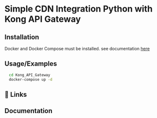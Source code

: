 
# Simple CDN Integration Python with Kong API Gateway

## Installation

Docker and Docker Compose must be installed. see documentation [here](https://docs.docker.com/compose/install/)

## Usage/Examples

```bash
  cd Kong_API_Gateway
  docker-compose up -d 
```

## 🔗 Links


## Documentation


